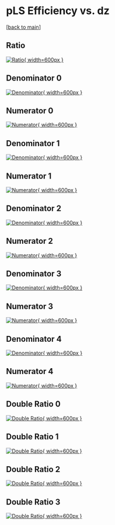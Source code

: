 # pLS Efficiency vs. dz

[[back to main](./)]



## Ratio

[![Ratio](../mtv/var/pLS_base_11_-1_eff_dz.png){ width=600px }](../mtv/var/pLS_base_11_-1_eff_dz.pdf)

## Denominator 0

[![Denominator](../mtv/den/pLS_base_11_-1_eff_dz_den0.png){ width=600px }](../mtv/den/pLS_base_11_-1_eff_dz_den0.pdf)

## Numerator 0

[![Numerator](../mtv/num/pLS_base_11_-1_eff_dz_num0.png){ width=600px }](../mtv/num/pLS_base_11_-1_eff_dz_num0.pdf)

## Denominator 1

[![Denominator](../mtv/den/pLS_base_11_-1_eff_dz_den1.png){ width=600px }](../mtv/den/pLS_base_11_-1_eff_dz_den1.pdf)

## Numerator 1

[![Numerator](../mtv/num/pLS_base_11_-1_eff_dz_num1.png){ width=600px }](../mtv/num/pLS_base_11_-1_eff_dz_num1.pdf)

## Denominator 2

[![Denominator](../mtv/den/pLS_base_11_-1_eff_dz_den2.png){ width=600px }](../mtv/den/pLS_base_11_-1_eff_dz_den2.pdf)

## Numerator 2

[![Numerator](../mtv/num/pLS_base_11_-1_eff_dz_num2.png){ width=600px }](../mtv/num/pLS_base_11_-1_eff_dz_num2.pdf)

## Denominator 3

[![Denominator](../mtv/den/pLS_base_11_-1_eff_dz_den3.png){ width=600px }](../mtv/den/pLS_base_11_-1_eff_dz_den3.pdf)

## Numerator 3

[![Numerator](../mtv/num/pLS_base_11_-1_eff_dz_num3.png){ width=600px }](../mtv/num/pLS_base_11_-1_eff_dz_num3.pdf)

## Denominator 4

[![Denominator](../mtv/den/pLS_base_11_-1_eff_dz_den4.png){ width=600px }](../mtv/den/pLS_base_11_-1_eff_dz_den4.pdf)

## Numerator 4

[![Numerator](../mtv/num/pLS_base_11_-1_eff_dz_num4.png){ width=600px }](../mtv/num/pLS_base_11_-1_eff_dz_num4.pdf)

## Double Ratio 0

[![Double Ratio](../mtv/ratio/pLS_base_11_-1_eff_dz_ratio0.png){ width=600px }](../mtv/ratio/pLS_base_11_-1_eff_dz_ratio0.pdf)

## Double Ratio 1

[![Double Ratio](../mtv/ratio/pLS_base_11_-1_eff_dz_ratio1.png){ width=600px }](../mtv/ratio/pLS_base_11_-1_eff_dz_ratio1.pdf)

## Double Ratio 2

[![Double Ratio](../mtv/ratio/pLS_base_11_-1_eff_dz_ratio2.png){ width=600px }](../mtv/ratio/pLS_base_11_-1_eff_dz_ratio2.pdf)

## Double Ratio 3

[![Double Ratio](../mtv/ratio/pLS_base_11_-1_eff_dz_ratio3.png){ width=600px }](../mtv/ratio/pLS_base_11_-1_eff_dz_ratio3.pdf)

